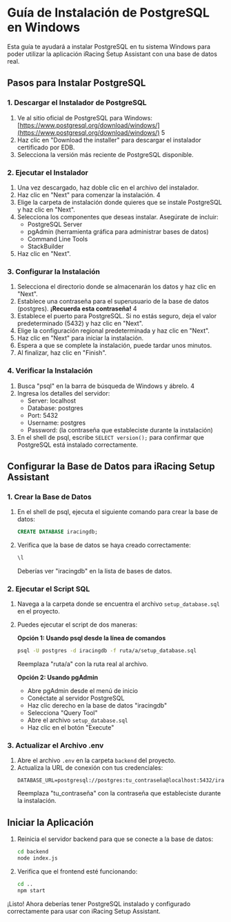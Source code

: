 # Guía de Instalación de PostgreSQL en Windows

Esta guía te ayudará a instalar PostgreSQL en tu sistema Windows para poder utilizar la aplicación iRacing Setup Assistant con una base de datos real.

## Pasos para Instalar PostgreSQL

### 1. Descargar el Instalador de PostgreSQL

1. Ve al sitio oficial de PostgreSQL para Windows: [https://www.postgresql.org/download/windows/](https://www.postgresql.org/download/windows/) <mcreference link="https://www.postgresql.org/download/windows/" index="5">5</mcreference>
2. Haz clic en "Download the installer" para descargar el instalador certificado por EDB.
3. Selecciona la versión más reciente de PostgreSQL disponible.

### 2. Ejecutar el Instalador

1. Una vez descargado, haz doble clic en el archivo del instalador.
2. Haz clic en "Next" para comenzar la instalación. <mcreference link="https://www.geeksforgeeks.org/install-postgresql-on-windows/" index="4">4</mcreference>
3. Elige la carpeta de instalación donde quieres que se instale PostgreSQL y haz clic en "Next".
4. Selecciona los componentes que deseas instalar. Asegúrate de incluir:
   - PostgreSQL Server
   - pgAdmin (herramienta gráfica para administrar bases de datos)
   - Command Line Tools
   - StackBuilder
5. Haz clic en "Next".

### 3. Configurar la Instalación

1. Selecciona el directorio donde se almacenarán los datos y haz clic en "Next".
2. Establece una contraseña para el superusuario de la base de datos (postgres). **¡Recuerda esta contraseña!** <mcreference link="https://www.geeksforgeeks.org/install-postgresql-on-windows/" index="4">4</mcreference>
3. Establece el puerto para PostgreSQL. Si no estás seguro, deja el valor predeterminado (5432) y haz clic en "Next".
4. Elige la configuración regional predeterminada y haz clic en "Next".
5. Haz clic en "Next" para iniciar la instalación.
6. Espera a que se complete la instalación, puede tardar unos minutos.
7. Al finalizar, haz clic en "Finish".

### 4. Verificar la Instalación

1. Busca "psql" en la barra de búsqueda de Windows y ábrelo. <mcreference link="https://www.geeksforgeeks.org/install-postgresql-on-windows/" index="4">4</mcreference>
2. Ingresa los detalles del servidor:
   - Server: localhost
   - Database: postgres
   - Port: 5432
   - Username: postgres
   - Password: (la contraseña que estableciste durante la instalación)
3. En el shell de psql, escribe `SELECT version();` para confirmar que PostgreSQL está instalado correctamente.

## Configurar la Base de Datos para iRacing Setup Assistant

### 1. Crear la Base de Datos

1. En el shell de psql, ejecuta el siguiente comando para crear la base de datos:
   ```sql
   CREATE DATABASE iracingdb;
   ```

2. Verifica que la base de datos se haya creado correctamente:
   ```sql
   \l
   ```
   Deberías ver "iracingdb" en la lista de bases de datos.

### 2. Ejecutar el Script SQL

1. Navega a la carpeta donde se encuentra el archivo `setup_database.sql` en el proyecto.
2. Puedes ejecutar el script de dos maneras:

   **Opción 1: Usando psql desde la línea de comandos**
   ```bash
   psql -U postgres -d iracingdb -f ruta/a/setup_database.sql
   ```
   Reemplaza "ruta/a" con la ruta real al archivo.

   **Opción 2: Usando pgAdmin**
   - Abre pgAdmin desde el menú de inicio
   - Conéctate al servidor PostgreSQL
   - Haz clic derecho en la base de datos "iracingdb"
   - Selecciona "Query Tool"
   - Abre el archivo `setup_database.sql`
   - Haz clic en el botón "Execute"

### 3. Actualizar el Archivo .env

1. Abre el archivo `.env` en la carpeta `backend` del proyecto.
2. Actualiza la URL de conexión con tus credenciales:
   ```
   DATABASE_URL=postgresql://postgres:tu_contraseña@localhost:5432/iracingdb
   ```
   Reemplaza "tu_contraseña" con la contraseña que estableciste durante la instalación.

## Iniciar la Aplicación

1. Reinicia el servidor backend para que se conecte a la base de datos:
   ```bash
   cd backend
   node index.js
   ```

2. Verifica que el frontend esté funcionando:
   ```bash
   cd ..
   npm start
   ```

¡Listo! Ahora deberías tener PostgreSQL instalado y configurado correctamente para usar con iRacing Setup Assistant.
